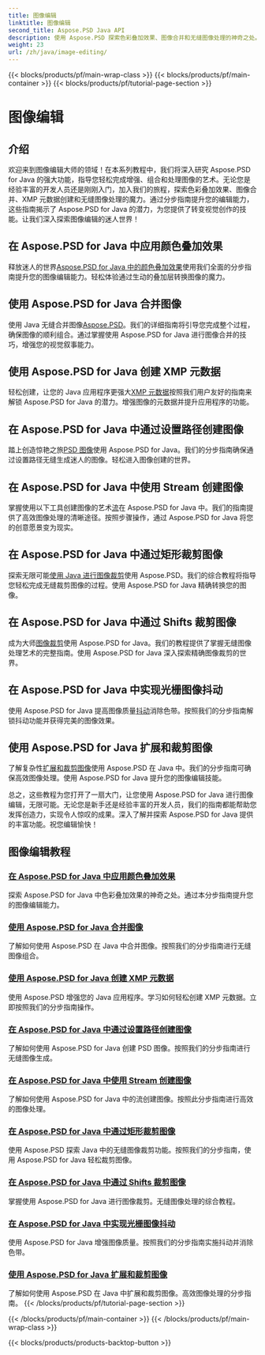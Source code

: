 ```yaml
---
title: 图像编辑
linktitle: 图像编辑
second_title: Aspose.PSD Java API
description: 使用 Aspose.PSD 探索色彩叠加效果、图像合并和无缝图像处理的神奇之处。使用我们的指南提升您的图像编辑技能。
weight: 23
url: /zh/java/image-editing/
---
```


{{< blocks/products/pf/main-wrap-class >}}
{{< blocks/products/pf/main-container >}}
{{< blocks/products/pf/tutorial-page-section >}}

# 图像编辑

## 介绍 

欢迎来到图像编辑大师的领域！在本系列教程中，我们将深入研究 Aspose.PSD for Java 的强大功能，指导您轻松完成增强、组合和处理图像的艺术。无论您是经验丰富的开发人员还是刚刚入门，加入我们的旅程，探索色彩叠加效果、图像合并、XMP 元数据创建和无缝图像处理的魔力。通过分步指南提升您的编辑能力，这些指南揭示了 Aspose.PSD for Java 的潜力，为您提供了转变视觉创作的技能。让我们深入探索图像编辑的迷人世界！

## 在 Aspose.PSD for Java 中应用颜色叠加效果

释放迷人的世界[Aspose.PSD for Java 中的颜色叠加效果](./color-overlay-effect/)使用我们全面的分步指南提升您的图像编辑能力。轻松体验通过生动的叠加层转换图像的魔力。

## 使用 Aspose.PSD for Java 合并图像

使用 Java 无缝合并图像[Aspose.PSD](./combine-images/)。我们的详细指南将引导您完成整个过程，确保图像的顺利组合。通过掌握使用 Aspose.PSD for Java 进行图像合并的技巧，增强您的视觉叙事能力。

## 使用 Aspose.PSD for Java 创建 XMP 元数据

轻松创建，让您的 Java 应用程序更强大[XMP 元数据](./create-xmp-metadata/)按照我们用户友好的指南来解锁 Aspose.PSD for Java 的潜力。增强图像的元数据并提升应用程序的功能。

## 在 Aspose.PSD for Java 中通过设置路径创建图像

踏上创造惊艳之旅[PSD 图像](./create-image-by-setting-path/)使用 Aspose.PSD for Java。我们的分步指南确保通过设置路径无缝生成迷人的图像。轻松进入图像创建的世界。

## 在 Aspose.PSD for Java 中使用 Stream 创建图像

掌握使用以下工具创建图像的艺术[流](./create-image-using-stream/)在 Aspose.PSD for Java 中。我们的指南提供了高效图像处理的清晰途径。按照步骤操作，通过 Aspose.PSD for Java 将您的创意愿景变为现实。

## 在 Aspose.PSD for Java 中通过矩形裁剪图像

探索无限可能[使用 Java 进行图像裁剪](./crop-image-by-rectangle/)使用 Aspose.PSD。我们的综合教程将指导您轻松完成无缝裁剪图像的过程。使用 Aspose.PSD for Java 精确转换您的图像。

## 在 Aspose.PSD for Java 中通过 Shifts 裁剪图像

成为大师[图像裁剪](./crop-image-by-shifts/)使用 Aspose.PSD for Java。我们的教程提供了掌握无缝图像处理艺术的完整指南。使用 Aspose.PSD for Java 深入探索精确图像裁剪的世界。

## 在 Aspose.PSD for Java 中实现光栅图像抖动

使用 Aspose.PSD for Java 提高图像质量[抖动](./implement-dithering/)消除色带。按照我们的分步指南解锁抖动功能并获得完美的图像效果。

## 使用 Aspose.PSD for Java 扩展和裁剪图像

了解复杂性[扩展和裁剪图像](./expand-and-crop-images/)使用 Aspose.PSD 在 Java 中。我们的分步指南可确保高效图像处理。使用 Aspose.PSD for Java 提升您的图像编辑技能。

总之，这些教程为您打开了一扇大门，让您使用 Aspose.PSD for Java 进行图像编辑，无限可能。无论您是新手还是经验丰富的开发人员，我们的指南都能帮助您发挥创造力，实现令人惊叹的成果。深入了解并探索 Aspose.PSD for Java 提供的丰富功能。祝您编辑愉快！
## 图像编辑教程
### [在 Aspose.PSD for Java 中应用颜色叠加效果](./color-overlay-effect/)
探索 Aspose.PSD for Java 中色彩叠加效果的神奇之处。通过本分步指南提升您的图像编辑能力。
### [使用 Aspose.PSD for Java 合并图像](./combine-images/)
了解如何使用 Aspose.PSD 在 Java 中合并图像。按照我们的分步指南进行无缝图像组合。
### [使用 Aspose.PSD for Java 创建 XMP 元数据](./create-xmp-metadata/)
使用 Aspose.PSD 增强您的 Java 应用程序。学习如何轻松创建 XMP 元数据。立即按照我们的分步指南操作。
### [在 Aspose.PSD for Java 中通过设置路径创建图像](./create-image-by-setting-path/)
了解如何使用 Aspose.PSD for Java 创建 PSD 图像。按照我们的分步指南进行无缝图像生成。
### [在 Aspose.PSD for Java 中使用 Stream 创建图像](./create-image-using-stream/)
了解如何使用 Aspose.PSD for Java 中的流创建图像。按照此分步指南进行高效的图像处理。
### [在 Aspose.PSD for Java 中通过矩形裁剪图像](./crop-image-by-rectangle/)
使用 Aspose.PSD 探索 Java 中的无缝图像裁剪功能。按照我们的分步指南，使用 Aspose.PSD for Java 轻松裁剪图像。
### [在 Aspose.PSD for Java 中通过 Shifts 裁剪图像](./crop-image-by-shifts/)
掌握使用 Aspose.PSD for Java 进行图像裁剪。无缝图像处理的综合教程。
### [在 Aspose.PSD for Java 中实现光栅图像抖动](./implement-dithering/)
使用 Aspose.PSD for Java 增强图像质量。按照我们的分步指南实施抖动并消除色带。
### [使用 Aspose.PSD for Java 扩展和裁剪图像](./expand-and-crop-images/)
了解如何使用 Aspose.PSD 在 Java 中扩展和裁剪图像。高效图像处理的分步指南。
{{< /blocks/products/pf/tutorial-page-section >}}

{{< /blocks/products/pf/main-container >}}
{{< /blocks/products/pf/main-wrap-class >}}

{{< blocks/products/products-backtop-button >}}
